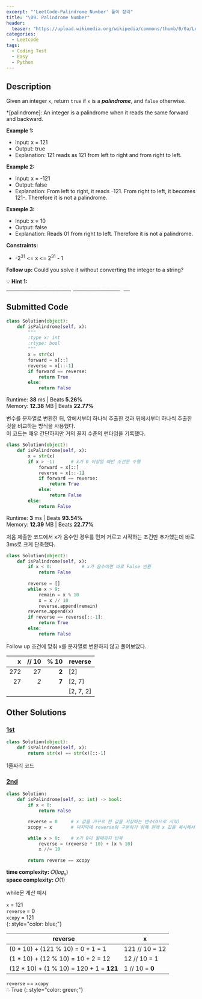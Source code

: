 ```yaml
---
excerpt: "'LeetCode-Palindrome Number' 풀이 정리"
title: "\09. Palindrome Number"
header:
  teaser: "https://upload.wikimedia.org/wikipedia/commons/thumb/0/0a/LeetCode_Logo_black_with_text.svg/458px-LeetCode_Logo_black_with_text.svg.png"
categories:
  - Leetcode
tags:
  - Coding Test
  - Easy
  - Python
---
```


## <i class="fa-solid fa-file-lines"></i> Description

Given an integer `x`, return `true` if `x` is a ***palindrome***, and `false` otherwise.

*[palindrome]: An integer is a palindrome when it reads the same forward and backward.


**Example 1:**

- Input: x = 121
- Output: true
- Explanation: 121 reads as 121 from left to right and from right to left.

**Example 2:**

- Input: x = -121
- Output: false
- Explanation: From left to right, it reads -121. From right to left, it becomes 121-. Therefore it is not a palindrome.

**Example 3:**

- Input: x = 10
- Output: false
- Explanation: Reads 01 from right to left. Therefore it is not a palindrome.

**Constraints:**

- -2<sup>31</sup> <= x <= 2<sup>31</sup> - 1

**Follow up:** Could you solve it without converting the integer to a string?

💡 **Hint 1:**   
<u><span style="color:#F5F5F5">Beware of overflow when you reverse the integer.</span></u>

## <i class="fa-solid fa-cloud-arrow-up"></i> Submitted Code

```python
class Solution(object):
    def isPalindrome(self, x):
        """
        :type x: int
        :rtype: bool
        """
        x = str(x)
        forward = x[::]
        reverse = x[::-1]
        if forward == reverse:
            return True
        else:
            return False
```
<i class="fa-solid fa-clock"></i> Runtime: **38** ms \| Beats **5.26%**    
<i class="fa-solid fa-memory"></i> Memory: **12.38** MB \| Beats **22.77%**    

변수를 문자열로 변환한 뒤, 앞에서부터 하나씩 추출한 것과 뒤에서부터 하나씩 추출한 것을 비교하는 방식을 사용했다.  
이 코드는 매우 간단하지만 거의 꼴지 수준의 런타임을 기록했다. 

```python
class Solution(object):
    def isPalindrome(self, x):
        x = str(x)
        if x > -1:      # x가 0 이상일 때만 조건문 수행
            forward = x[::]
            reverse = x[::-1]
            if forward == reverse:
                return True
            else:
                return False
        else:
            return False
```
<i class="fa-solid fa-clock"></i> Runtime: **3** ms \| Beats **93.54%**    
<i class="fa-solid fa-memory"></i> Memory: **12.39** MB \| Beats **22.77%**    

처음 제출한 코드에서 x가 음수인 경우를 먼저 거르고 시작하는 조건만 추가했는데 바로 3ms로 크게 단축했다.
<br>

```python
class Solution(object):
    def isPalindrome(self, x):
        if x < 0:           # x가 음수이면 바로 False 반환
            return False
        
        reverse = []
        while x > 9:
            remain = x % 10
            x = x // 10
            reverse.append(remain)
        reverse.append(x)
        if reverse == reverse[::-1]:
            return True
        else:
            return False
```

Follow up 조건에 맞춰 x를 문자열로 변환하지 않고 풀어보았다.    

|   x |   // 10 |  % 10 | reverse   |
|----:|--------:|------:|-----------|
| 272 |      27 | **2** | \[2]      |
|  27 |     *2* | **7** | [2, 7]    |
|     |         |       | [2, 7, 2] |

## <i class="fa-solid fa-flask"></i> Other Solutions

### <a href="https://leetcode.com/problems/palindrome-number/solutions/4795373/why-not-1-line-of-code-python-python3-c-esxj9/" target="_blank">1st</a>

```python
class Solution(object):
    def isPalindrome(self, x):
        return str(x) == str(x)[::-1]
```

1줄짜리 코드

### <a href="https://leetcode.com/problems/palindrome-number/solutions/6044650/video-using-remainder/" target="_blank">2nd</a>

```python
class Solution:
    def isPalindrome(self, x: int) -> bool:
        if x < 0:         
            return False

        reverse = 0     # x 값을 거꾸로 한 값을 저장하는 변수(0으로 시작)
        xcopy = x       # 마지막에 reverse와 구분하기 위해 원래 x 값을 복사해서 저장

        while x > 0:    # x가 0이 될때까지 반복
            reverse = (reverse * 10) + (x % 10)
            x //= 10
        
        return reverse == xcopy
```     
<i class="fa-solid fa-clock"></i> **time complexity:** 𝑂(𝑙𝑜𝑔<sub>𝑥</sub>)     
<i class="fa-solid fa-memory"></i> **space complexity:** 𝑂(1)    

while문 계산 예시

`x` = 121    
`reverse` = 0   
`xcopy` = 121   
{: style="color: blue;"}

| reverse                                   | x               |
|-------------------------------------------|-----------------|
| (0 \* 10) + (121 % 10) = 0 + 1 = 1        | 121 // 10 = 12  |
| (1 \* 10) + (12 % 10) = 10 + 2 = 12       | 12 // 10 = 1    |
| (12 \* 10) + (1 % 10) = 120 + 1 = **121** | 1 // 10 = **0** |

`reverse` == `xcopy`      
∴ True
{: style="color: green;"}